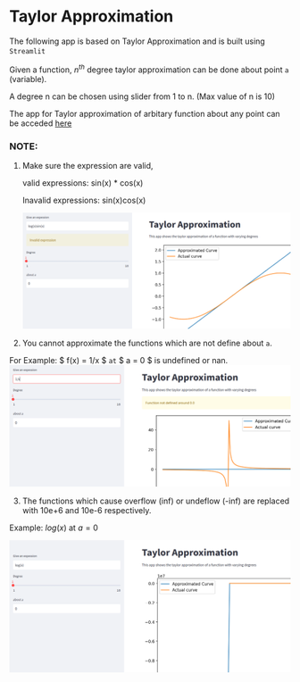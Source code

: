 # Taylor Approximation

The following app is based on Taylor Approximation and is built using ```Streamlit```

Given a function, $n^{th}$ degree taylor approximation can be done about point ```a``` (variable).

A degree n can be chosen using slider from 1 to n. (Max value of n is 10)

The app for Taylor approximation of arbitary function about any point can be acceded [here](https://saikrishna4276-taylor-approximation-taylor-arbitaryfn-jke7ay.streamlit.app/)


### NOTE:
1. Make sure the expression are valid, 
    
    valid expressions: sin(x) * cos(x)
    
    Inavalid expressions: sin(x)cos(x)
    
    ![inavlid_expr](./images/invalie_exp.png)

2. You cannot approximate the functions which are not define about ```a```.

For Example:
    $ f(x) = 1/x $ ```at``` $ a = 0 $ is undefined or nan.
    ![undefined](./images/undefined.png)

3. The functions which cause overflow (inf) or undeflow (-inf) are replaced with 10e+6 and 10e-6 respectively. 

Example: $log(x)$ at $a = 0$

![log](./images/large.png)